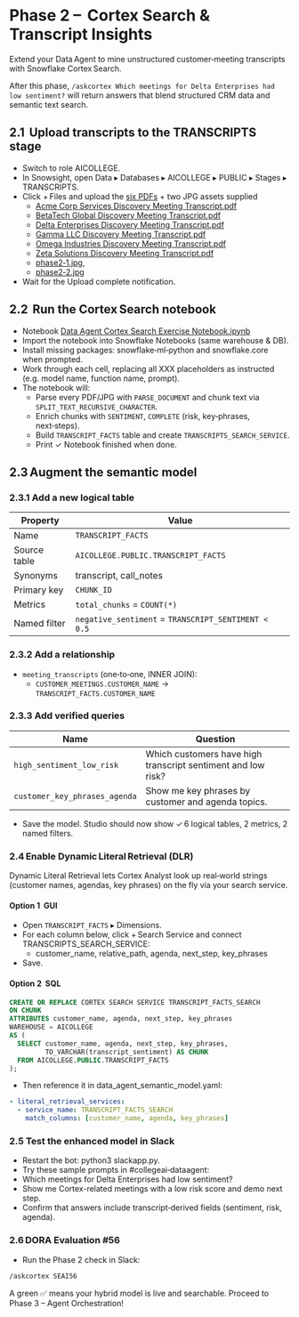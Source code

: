 # Phase 2 –  Cortex Search & Transcript Insights

Extend your Data Agent to mine unstructured customer‑meeting transcripts with Snowflake Cortex Search. 

After this phase, `/askcortex Which meetings for Delta Enterprises had low sentiment?` will return answers that blend structured CRM data and semantic text search.

## 2.1  Upload transcripts to the TRANSCRIPTS stage
- Switch to role AICOLLEGE.
- In Snowsight, open Data ▸ Databases ▸ AICOLLEGE ▸ PUBLIC ▸ Stages ▸ TRANSCRIPTS.
- Click + Files and upload the [six PDFs](transcripts) + two JPG assets supplied
  - [Acme Corp Services Discovery Meeting Transcript.pdf](https://github.com/sfc-gh-DShaw98/Cortex-Retrieval-Agent-Lab-for-Slack/blob/main/transcripts/Acme%20Corp%20Services%20Discovery%20Meeting%20Transcript.pdf)
  - [BetaTech Global Discovery Meeting Transcript.pdf](https://github.com/sfc-gh-DShaw98/Cortex-Retrieval-Agent-Lab-for-Slack/blob/main/transcripts/BetaTech%20Global%20Discovery%20Meeting%20Transcript.pdf)
  - [Delta Enterprises Discovery Meeting Transcript.pdf](https://github.com/sfc-gh-DShaw98/Cortex-Retrieval-Agent-Lab-for-Slack/blob/main/transcripts/Delta%20Enterprises%20Discovery%20Meeting%20Transcript.pdf)
  - [Gamma LLC Discovery Meeting Transcript.pdf](https://github.com/sfc-gh-DShaw98/Cortex-Retrieval-Agent-Lab-for-Slack/blob/main/transcripts/Gamma%20LLC%20Discovery%20Meeting%20Transcript.pdf)
  - [Omega Industries Discovery Meeting Transcript.pdf](https://github.com/sfc-gh-DShaw98/Cortex-Retrieval-Agent-Lab-for-Slack/blob/main/transcripts/Omega%20Industries%20Discovery%20Meeting%20Transcript.pdf)
  - [Zeta Solutions Discovery Meeting Transcript.pdf](https://github.com/sfc-gh-DShaw98/Cortex-Retrieval-Agent-Lab-for-Slack/blob/main/transcripts/Zeta%20Solutions%20Discovery%20Meeting%20Transcript.pdf)
  - [phase2‑1.jpg](https://github.com/sfc-gh-DShaw98/Cortex-Retrieval-Agent-Lab-for-Slack/blob/main/image/Phase1.jpg),
  - [phase2‑2.jpg](https://github.com/sfc-gh-DShaw98/Cortex-Retrieval-Agent-Lab-for-Slack/blob/main/image/Phase2.jpg)
- Wait for the Upload complete notification.

## 2.2  Run the Cortex Search notebook
- Notebook [Data Agent Cortex Search Exercise Notebook.ipynb](https://github.com/sfc-gh-DShaw98/Cortex-Retrieval-Agent-Lab-for-Slack/blob/main/notebooks/Data%20Agent%20Cortex%20Search%20Exercise%20Notebook.ipynb)
- Import the notebook into Snowflake Notebooks (same warehouse & DB).
- Install missing packages: snowflake‑ml‑python and snowflake.core when prompted.
- Work through each cell, replacing all XXX placeholders as instructed (e.g. model name, function name, prompt).
- The notebook will:
  - Parse every PDF/JPG with `PARSE_DOCUMENT` and chunk text via `SPLIT_TEXT_RECURSIVE_CHARACTER`.
  - Enrich chunks with `SENTIMENT`, `COMPLETE` (risk, key‑phrases, next‑steps).
  - Build `TRANSCRIPT_FACTS` table and create `TRANSCRIPTS_SEARCH_SERVICE`.
  - Print ✓ Notebook finished when done.

## 2.3 Augment the semantic model

### 2.3.1 Add a new logical table

|Property|Value|
|--------|--------|
|Name|`TRANSCRIPT_FACTS`|
|Source table|`AICOLLEGE.PUBLIC.TRANSCRIPT_FACTS`|
|Synonyms|transcript, call_notes|
|Primary key|`CHUNK_ID`|
|Metrics|`total_chunks` = `COUNT(*)`|
|Named filter|`negative_sentiment` = `TRANSCRIPT_SENTIMENT < 0.5`|

### 2.3.2 Add a relationship
- `meeting_transcripts` (one‑to‑one, INNER JOIN):
  - `CUSTOMER_MEETINGS.CUSTOMER_NAME` → `TRANSCRIPT_FACTS.CUSTOMER_NAME`

### 2.3.3 Add verified queries

|Name|Question|
|--------|--------|
|`high_sentiment_low_risk`|Which customers have high transcript sentiment and low risk?|
|`customer_key_phrases_agenda`|Show me key phrases by customer and agenda topics.|

- Save the model. Studio should now show ✓ 6 logical tables, 2 metrics, 2 named filters.

### 2.4 Enable Dynamic Literal Retrieval (DLR)

Dynamic Literal Retrieval lets Cortex Analyst look up real‑world strings (customer names, agendas, key phrases) on the fly via your search service.

#### Option 1  GUI
- Open `TRANSCRIPT_FACTS` ▸ Dimensions.
- For each column below, click + Search Service and connect TRANSCRIPTS_SEARCH_SERVICE:
  - customer_name, relative_path, agenda, next_step, key_phrases
- Save.

#### Option 2  SQL

```sql
CREATE OR REPLACE CORTEX SEARCH SERVICE TRANSCRIPT_FACTS_SEARCH
ON CHUNK
ATTRIBUTES customer_name, agenda, next_step, key_phrases
WAREHOUSE = AICOLLEGE
AS (
  SELECT customer_name, agenda, next_step, key_phrases,
         TO_VARCHAR(transcript_sentiment) AS CHUNK
  FROM AICOLLEGE.PUBLIC.TRANSCRIPT_FACTS
);
```

- Then reference it in data_agent_semantic_model.yaml:

```yaml
- literal_retrieval_services:
  - service_name: TRANSCRIPT_FACTS_SEARCH
    match_columns: [customer_name, agenda, key_phrases]
```

### 2.5 Test the enhanced model in Slack

- Restart the bot: python3 slackapp.py.
- Try these sample prompts in #collegeai‑dataagent:
- Which meetings for Delta Enterprises had low sentiment?
- Show me Cortex-related meetings with a low risk score and demo next step.
- Confirm that answers include transcript‑derived fields (sentiment, risk, agenda).

### 2.6 DORA Evaluation #56
- Run the Phase 2 check in Slack:
  
```bash
/askcortex SEAI56
```
A green ✅ means your hybrid model is live and searchable. Proceed to Phase 3 – Agent Orchestration!
